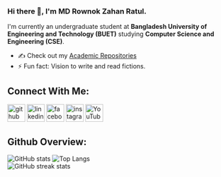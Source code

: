 ### Hi there 👋, I'm MD Rownok Zahan Ratul.
I'm currently an undergraduate student at **Bangladesh University of Engineering and Technology (BUET)** studying **Computer Science and Engineering (CSE)**. 

- ✍ Check out my [Academic Repositories]([https://www.example.com](https://github.com/RownokRatul/Undergradutae_academics))
- ⚡ Fun fact: Vision to write and read fictions. 

## Connect With Me:
[<img src='https://cdn.jsdelivr.net/npm/simple-icons@3.0.1/icons/github.svg' alt='github' height='40'>](https://github.com/RownokRatul)  [<img src='https://cdn.jsdelivr.net/npm/simple-icons@3.0.1/icons/linkedin.svg' alt='linkedin' height='40'>](https://www.linkedin.com/in/https://www.linkedin.com/in/rownok-ratul-156186220/?original_referer=/)
[<img src='https://cdn.jsdelivr.net/npm/simple-icons@3.0.1/icons/facebook.svg' alt='facebook' height='40'>](https://www.facebook.com/https://www.facebook.com/rownok.ratul15/) 
[<img src='https://cdn.jsdelivr.net/npm/simple-icons@3.0.1/icons/instagram.svg' alt='instagram' height='40'>](https://www.instagram.com/https://www.instagram.com/cloud_number9__//)
[<img src='https://cdn.jsdelivr.net/npm/simple-icons@3.0.1/icons/youtube.svg' alt='YouTube' height='40'>](https://www.youtube.com/channel/https://www.youtube.com/channel/UCZxJAtO239RBJFCrDmXNKcw)  

## Github Overview:

![GitHub stats](https://github-readme-stats.vercel.app/api?username=RownokRatul&show_icons=true) 
![Top Langs](https://github-readme-stats.vercel.app/api/top-langs/?username=RownokRatul)
<br />
![GitHub streak stats](https://github-readme-streak-stats.herokuapp.com/?user=RownokRatul)
